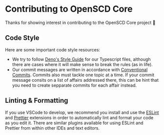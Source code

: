 # Contributing to OpenSCD Core
Thanks for showing interest in contributing to the OpenSCD Core project 🤝 

## Code Style
Here are some important code style resources:

* We try to follow [Deno's Style Guide](https://deno.land/manual/contributing/style_guide) for our Typescript files, although there are cases where it will make sense to break the rules (as in life).
* Our commit messages are written in accordance with [Conventional Commits](https://www.conventionalcommits.org/en/v1.0.0/). Commits also must tackle one topic at a time. If your commit message consits on a list of affairs addressed there, this can be hint that you need to create sepparate commits for each affair instead.

## Linting & Formatting

If you use VSCode to develop, we recommend you install and use the [ESLint](https://marketplace.visualstudio.com/items?itemName=dbaeumer.vscode-eslint) and [Prettier](https://marketplace.visualstudio.com/items?itemName=esbenp.prettier-vscode) extensions in order to automatically lint and format your code as you edit it. There are similar plugins available for using ESLint and Prettier from within other IDEs and text editors.
